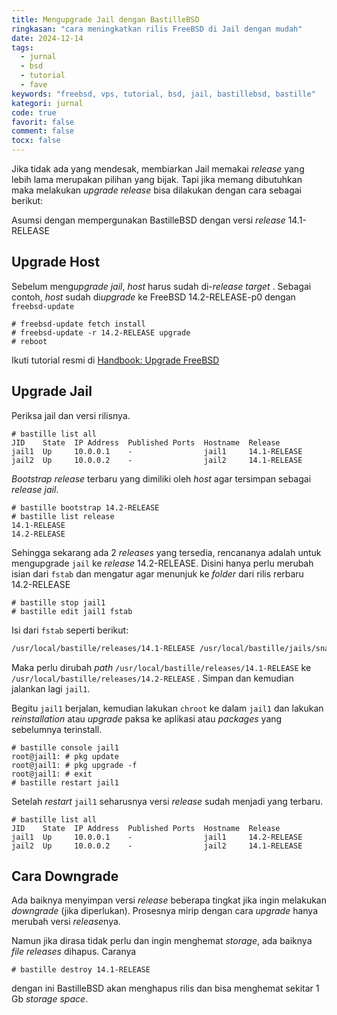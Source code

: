 ```yaml
---
title: Mengupgrade Jail dengan BastilleBSD
ringkasan: "cara meningkatkan rilis FreeBSD di Jail dengan mudah"
date: 2024-12-14
tags:
  - jurnal
  - bsd
  - tutorial
  - fave
keywords: "freebsd, vps, tutorial, bsd, jail, bastillebsd, bastille"
kategori: jurnal
code: true
favorit: false
comment: false
tocx: false
---
```


Jika tidak ada yang mendesak, membiarkan Jail memakai _release_ yang lebih lama merupakan pilihan yang bijak. Tapi jika memang dibutuhkan maka melakukan _upgrade release_ bisa dilakukan dengan cara sebagai berikut:

Asumsi dengan mempergunakan BastilleBSD dengan versi _release_ 14.1-RELEASE

## Upgrade Host
Sebelum meng*upgrade jail*, _host_ harus sudah di-*release target*  . Sebagai contoh, *host* sudah di*upgrade* ke FreeBSD 14.2-RELEASE-p0 dengan `freebsd-update`

```shell-session
# freebsd-update fetch install
# freebsd-update -r 14.2-RELEASE upgrade
# reboot
```
<aside>
Ikuti tutorial resmi di <a href="https://docs.freebsd.org/en/books/handbook/cutting-edge/">Handbook: Upgrade FreeBSD</a>
</aside>

## Upgrade Jail
Periksa jail dan versi rilisnya.
```shell-session
# bastille list all
JID    State  IP Address  Published Ports  Hostname  Release
jail1  Up     10.0.0.1    -                jail1     14.1-RELEASE
jail2  Up     10.0.0.2    -                jail2     14.1-RELEASE
```

_Bootstrap release_ terbaru yang dimiliki oleh _host_ agar tersimpan sebagai _release jail_.
```shell-session
# bastille bootstrap 14.2-RELEASE
# bastille list release
14.1-RELEASE
14.2-RELEASE
```

Sehingga sekarang ada 2 _releases_ yang tersedia, rencananya adalah untuk mengupgrade `jail` ke _release_ 14.2-RELEASE. Disini hanya perlu merubah isian dari `fstab` dan mengatur agar menunjuk ke _folder_ dari rilis rerbaru 14.2-RELEASE

```shell-session
# bastille stop jail1
# bastille edit jail1 fstab
```

Isi dari `fstab` seperti berikut:
```txt
/usr/local/bastille/releases/14.1-RELEASE /usr/local/bastille/jails/snac2/root/.bastille nullfs ro 0 0
```

Maka perlu dirubah _path_ `/usr/local/bastille/releases/14.1-RELEASE` ke `/usr/local/bastille/releases/14.2-RELEASE` . Simpan dan kemudian jalankan lagi `jail1`.

Begitu `jail1` berjalan, kemudian lakukan `chroot` ke dalam `jail1` dan lakukan _reinstallation_ atau _upgrade_ paksa ke aplikasi atau _packages_ yang sebelumnya terinstall.
```shell-session
# bastille console jail1
root@jail1: # pkg update
root@jail1: # pkg upgrade -f
root@jail1: # exit
# bastille restart jail1
```

Setelah _restart_ `jail1` seharusnya versi _release_ sudah menjadi yang terbaru.

```shell-session
# bastille list all
JID    State  IP Address  Published Ports  Hostname  Release
jail1  Up     10.0.0.1    -                jail1     14.2-RELEASE
jail2  Up     10.0.0.2    -                jail2     14.1-RELEASE
```

## Cara Downgrade
Ada baiknya  menyimpan versi _release_ beberapa tingkat jika ingin melakukan _downgrade_ (jika diperlukan). Prosesnya mirip dengan cara _upgrade_ hanya merubah versi *release*nya.

Namun jika dirasa tidak perlu dan ingin menghemat _storage_, ada baiknya _file releases_ dihapus. Caranya
```shell-session
# bastille destroy 14.1-RELEASE
```
dengan ini BastilleBSD akan menghapus rilis dan bisa menghemat sekitar 1 Gb _storage space_.
